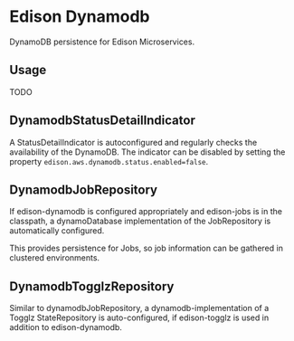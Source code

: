 # Edison Dynamodb

DynamoDB persistence for Edison Microservices.  

## Usage
 
TODO

## DynamodbStatusDetailIndicator

A StatusDetailIndicator is autoconfigured and regularly checks the availability of the DynamoDB. The indicator can be
disabled by setting the property `edison.aws.dynamodb.status.enabled=false`.

## DynamodbJobRepository

If edison-dynamodb is configured appropriately and edison-jobs is in the classpath, a dynamoDatabase implementation
of the JobRepository is automatically configured.

This provides persistence for Jobs, so job information can be gathered in clustered environments.

## DynamodbTogglzRepository

Similar to dynamodbJobRepository, a dynamodb-implementation of a Togglz StateRepository is auto-configured, if
edison-togglz is used in addition to edison-dynamodb.
